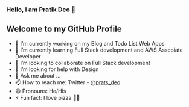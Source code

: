 ### Hello, I am Pratik Deo  👋
## Welcome to my GitHub Profile


- 🔭 I’m currently working on my Blog and Todo List Web Apps
- 🌱 I’m currently learning Full Stack development and AWS Asscoiate Developer
- 👯 I’m looking to collaborate on Full Stack development
- 🤔 I’m looking for help with Design
- 💬 Ask me about ...
- 📫 How to reach me: Twitter - [@prats_deo](https://twitter.com/prats_deo) 
- 😄 Pronouns: He/His
- ⚡ Fun fact: I love pizza 🍕🍕

